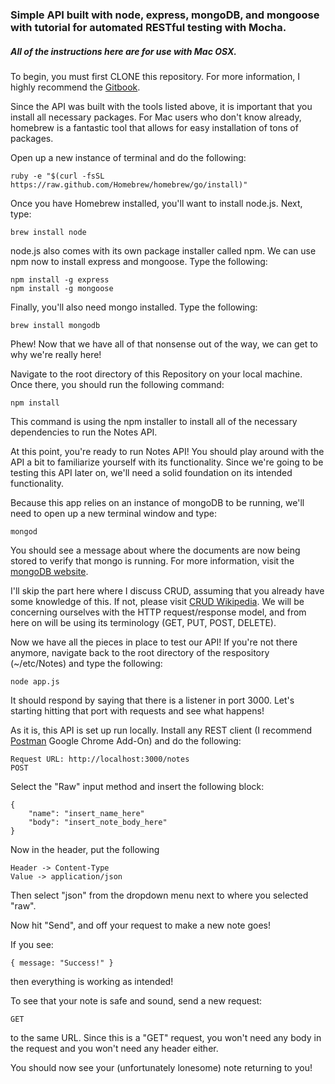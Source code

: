 ### Simple API built with node, express, mongoDB, and mongoose with tutorial for automated RESTful testing with Mocha. 
##### All of the instructions here are for use with Mac OSX.

To begin, you must first CLONE this repository. For more information, I highly recommend the [Gitbook](http://git-scm.com/book). 

Since the API was built with the tools listed above, it is important that you install all necessary packages.  For Mac users who don't know already, homebrew is a fantastic tool that allows for easy installation of tons of packages.

Open up a new instance of terminal and do the following: 

    ruby -e "$(curl -fsSL https://raw.github.com/Homebrew/homebrew/go/install)"

Once you have Homebrew installed, you'll want to install node.js. Next, type: 

	brew install node

node.js also comes with its own package installer called npm. We can use npm now to install express and mongoose. Type the following:
	
	npm install -g express
	npm install -g mongoose

Finally, you'll also need mongo installed. Type the following:

	brew install mongodb

Phew! Now that we have all of that nonsense out of the way, we can get to why we're really here! 

Navigate to the root directory of this Repository on your local machine.  Once there, you should run the following command:

	npm install

This command is using the npm installer to install all of the necessary dependencies to run the Notes API. 

At this point, you're ready to run Notes API! You should play around with the API a bit to familiarize yourself with its functionality. Since we're going to be testing this API later on, we'll need a solid foundation on its intended functionality. 

Because this app relies on an instance of mongoDB to be running, we'll need to open up a new terminal window and type:
	
	mongod

You should see a message about where the documents are now being stored to verify that mongo is running. For more information, visit the [mongoDB website](https://www.mongodb.org/). 

I'll skip the part here where I discuss CRUD, assuming that you already have some knowledge of this. If not, please visit [CRUD Wikipedia](http://en.wikipedia.org/wiki/Create,_read,_update_and_delete). We will be concerning ourselves with the HTTP request/response model, and from here on will be using its terminology (GET, PUT, POST, DELETE). 

Now we have all the pieces in place to test our API! If you're not there anymore, navigate back to the root directory of the respository (~/etc/Notes) and type the following:

	node app.js

It should respond by saying that there is a listener in port 3000. Let's starting hitting that port with requests and see what happens!

As it is, this API is set up run locally. Install any REST client (I recommend [Postman](https://chrome.google.com/webstore/detail/postman-rest-client/fdmmgilgnpjigdojojpjoooidkmcomcm?hl=en) Google Chrome Add-On) and do the following:
	
	Request URL: http://localhost:3000/notes
	POST

Select the "Raw" input method and insert the following block:

	{
		"name": "insert_name_here"
		"body": "insert_note_body_here"
	}

Now in the header, put the following

	Header -> Content-Type
	Value -> application/json

Then select "json" from the dropdown menu next to where you selected "raw". 

Now hit "Send", and off your request to make a new note goes!

If you see:
 
	{ message: "Success!" }

then everything is working as intended!

To see that your note is safe and sound, send a new request:

	GET

to the same URL. Since this is a "GET" request, you won't need any body in the request and you won't need any header either. 

You should now see your (unfortunately lonesome) note returning to you!


